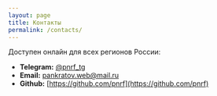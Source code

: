```yaml
---
layout: page
title: Контакты
permalink: /contacts/
---
```


Доступен онлайн для всех регионов России:
- **Telegram:** [@pnrf_tg](https://t.me/pnrf_tg)
- **Email:** pankratov.web@mail.ru
- **Github:** [https://github.com/pnrf](https://github.com/pnrf)
